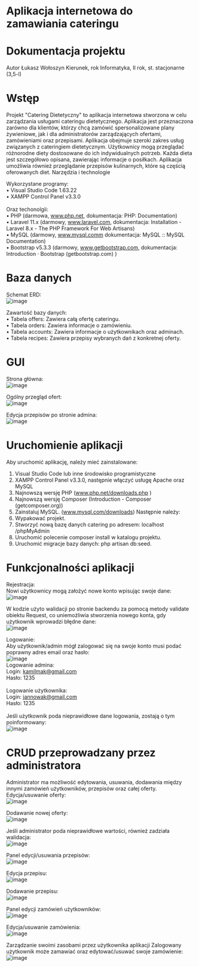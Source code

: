 # Aplikacja internetowa do zamawiania cateringu

# Dokumentacja projektu
Autor	Łukasz Wołoszyn
Kierunek, rok	Informatyka, II rok, st. stacjonarne (3,5-l)


# Wstęp
Projekt "Catering Dietetyczny" to aplikacja internetowa stworzona w celu zarządzania usługami cateringu dietetycznego. Aplikacja jest przeznaczona zarówno dla klientów, którzy chcą zamówić spersonalizowane plany żywieniowe, jak i dla administratorów zarządzających ofertami, zamówieniami oraz przepisami.
Aplikacja obejmuje szeroki zakres usług związanych z cateringiem dietetycznym. Użytkownicy mogą przeglądać różnorodne diety dostosowane do ich indywidualnych potrzeb. Każda dieta jest szczegółowo opisana, zawierając informacje o posiłkach. Aplikacja umożliwia również przeglądanie przepisów kulinarnych, które są częścią oferowanych diet. 
Narzędzia i technologie

Wykorzystane programy: </br>
•	Visual Studio Code 1.63.22 </br>
•	XAMPP Control Panel v3.3.0 </br></br>
Oraz techonolgii: </br>
•	PHP (darmowa, www.php.net, dokumentacja: PHP: Documentation)</br>
•	Laravel 11.x (darmowy, www.laravel.com, dokumentacja: Installation - Laravel 8.x - The PHP Framework For Web Artisans)</br>
•	MySQL (darmowy, www.mysql.comm dokumentacja: MySQL :: MySQL Documentation)</br>
•	Bootstrap v5.3.3  (darmowy, www.getbootstrap.com, dokumentacja: Introduction · Bootstrap (getbootstrap.com) )</br>

# Baza danych
Schemat ERD:</br>
![image](https://github.com/user-attachments/assets/9e463473-c70f-4f5e-bf40-9b34fee5c237)

Zawartość bazy danych:</br>
•	Tabela offers: Zawiera całą ofertę cateringu.</br>
•	Tabela orders: Zawiera informacje o zamówieniu.</br>
•	Tabela accounts: Zawiera informacje o użytkownikach oraz adminach.</br>
•	Tabela recipes: Zawiera przepisy wybranych dań z konkretnej oferty.</br>

# GUI
Strona główna:</br>
 ![image](https://github.com/user-attachments/assets/13df8939-8572-423e-907f-1d9f1132acf7)

Ogólny przegląd ofert:</br>
![image](https://github.com/user-attachments/assets/7a2a3a99-b5d6-4ba3-baec-82728c6695cc)

Edycja przepisów po stronie admina:</br>
![image](https://github.com/user-attachments/assets/bd218582-f61f-48af-9a9b-a8a6da4e9517)
 
# Uruchomienie aplikacji
Aby uruchomić aplikację, należy mieć zainstalowane:
1.	Visual Studio Code lub inne środowisko programistyczne
2.	XAMPP Control Panel v3.3.0, następnie włączyć usługę Apache oraz MySQL
3.	Najnowszą wersję PHP (www.php.net/downloads.php )
4.	Najnowszą wersję Composer (Introduction - Composer (getcomposer.org))
5.	Zainstaluj MySQL. (www.mysql.com/downloads)
Następnie należy:
6.	Wypakować projekt.
7.	Stworzyć nową bazę danych catering po adresem: localhost /phpMyAdmin
8.	Uruchomić polecenie composer install w katalogu projektu.
9.	Uruchomić migracje bazy danych: php artisan db:seed.

# Funkcjonalności aplikacji
Rejestracja:</br>
Nowi użytkownicy mogą założyć nowe konto wpisując swoje dane:</br>
![image](https://github.com/user-attachments/assets/f4f9d236-9878-4d07-8178-74678e4edcc1)

W kodzie użyto walidacji po stronie backendu za pomocą metody validate obiektu Request, co uniemożliwia stworzenia nowego konta, gdy użytkownik wprowadzi błędne dane: </br>
![image](https://github.com/user-attachments/assets/d36b75ac-343b-4e61-8558-f914f25cca64)
 
Logowanie:</br>
Aby użytkownik/admin mógł zalogować się na swoje konto musi podać poprawny adres email oraz hasło:</br>
![image](https://github.com/user-attachments/assets/d74b6839-7cae-4e18-a0c1-4e5d74b13892)
 	</br>Logowanie admina:</br>
		Login: kamilmak@gmail.com</br>
		Hasło: 1235</br></br>
	Logowanie użytkownika:</br>
		Login:  jannowak@gmail.com</br>
		Hasło: 1235</br></br>
Jeśli użytkownik poda nieprawidłowe dane logowania, zostają o tym poinformowany: </br>
![image](https://github.com/user-attachments/assets/0b2756b8-b668-4024-8331-cf3670f0007f)
 
# CRUD przeprowadzany przez administratora
Administrator ma możliwość edytowania, usuwania, dodawania między innymi zamówień użytkowników, przepisów oraz całej oferty. </br>
Edycja/usuwanie oferty:</br>
![image](https://github.com/user-attachments/assets/c32679ab-bc54-4fcc-87a0-42471cee5648)

Dodawanie nowej oferty:</br>
![image](https://github.com/user-attachments/assets/cb33ee4d-9ab8-4092-98ca-b03eddb1c636)
 
Jeśli administrator poda nieprawidłowe wartości, również zadziała walidacja:</br>
![image](https://github.com/user-attachments/assets/4256bb98-acfe-4d68-8d94-960af8fc46f6)

Panel edycji/usuwania przepisów:</br>
![image](https://github.com/user-attachments/assets/ea5975fb-05cc-45e3-8577-389689fecd55)
 
Edycja przepisu:</br>
![image](https://github.com/user-attachments/assets/399f3510-f792-499c-a489-ae9365aca5e1)
 
Dodawanie przepisu:</br>
![image](https://github.com/user-attachments/assets/7f6e84df-2cd1-40f4-80e5-126fb6cbd288)

Panel edycji zamówień użytkowników:</br>
![image](https://github.com/user-attachments/assets/420a1a68-6b7f-48a4-ae64-326029191096)

Edycja/usuwanie zamówienia:</br>
![image](https://github.com/user-attachments/assets/2a2d402c-0e7d-4726-916b-f07754008225)

Zarządzanie swoimi zasobami przez użytkownika aplikacji
	Zalogowany użytkownik może zamawiać oraz edytować/usuwać swoje zamówienie:
![image](https://github.com/user-attachments/assets/b011be52-0fde-420f-93b3-3bd777db6ab7)


